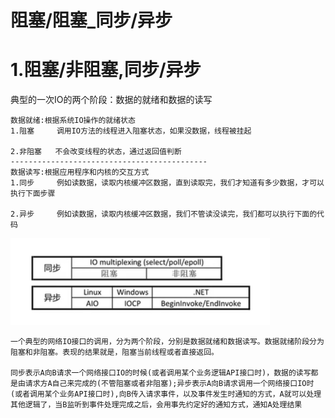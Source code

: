 # 阻塞/阻塞_同步/异步


# 1.阻塞/非阻塞,同步/异步
典型的一次IO的两个阶段：数据的就绪和数据的读写  

```text
数据就绪:根据系统IO操作的就绪状态
1.阻塞     调用IO方法的线程进入阻塞状态，如果没数据，线程被挂起

2.非阻塞   不会改变线程的状态，通过返回值判断
--------------------------------------------
数据读写:根据应用程序和内核的交互方式  
1.同步     例如读数据，读取内核缓冲区数据，直到读取完，我们才知道有多少数据，才可以执行下面步骤

2.异步     例如读数据，读取内核缓冲区数据，我们不管读没读完，我们都可以执行下面的代码

```
![1](../images/project/1.png)  

```text
一个典型的网络IO接口的调用，分为两个阶段，分别是数据就绪和数据读写。数据就绪阶段分为阻塞和非阻塞。表现的结果就是，阻塞当前线程或者直接返回。

同步表示A向B请求一个网络接口IO的时候(或者调用某个业务逻辑API接口时)，数据的读写都是由请求方A自己来完成的(不管阻塞或者非阻塞);异步表示A向B请求调用一个网络接口IO时(或者调用某个业务API接口时),向B传入请求事件，以及事件发生时通知的方式，A就可以处理其他逻辑了，当B监听到事件处理完成之后，会用事先约定好的通知方式，通知A处理结果
```
